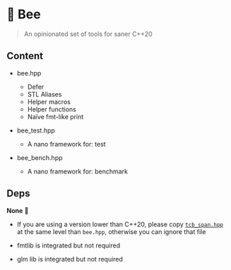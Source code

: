 # 🐝 Bee
> An opinionated set of tools for saner C++20

## Content

- bee.hpp
    - Defer
    - STL Aliases
    - Helper macros
    - Helper functions
    - Naïve fmt-like print

- bee_test.hpp
    - A nano framework for: test

- bee_bench.hpp
    - A nano framework for: benchmark


## Deps

**None** 🥳

- If you are using a version lower than C++20, please copy [`tcb_span.hpp`](https://github.com/tcbrindle/span/blob/master/include/tcb/span.hpp) at the same level than `bee.hpp`, otherwise you can ignore that file

- fmtlib is integrated but not required

- glm lib is integrated but not required
